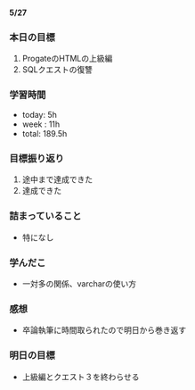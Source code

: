 #### 5/27
### 本日の目標
1. ProgateのHTMLの上級編
2. SQLクエストの復讐
### 学習時間  
- today: 5h
- week : 11h
- total: 189.5h 
### 目標振り返り
1. 途中まで達成できた
2. 達成できた
### 詰まっていること
- 特になし
### 学んだこ
- 一対多の関係、varcharの使い方
### 感想
- 卒論執筆に時間取られたので明日から巻き返す
### 明日の目標
- 上級編とクエスト３を終わらせる
